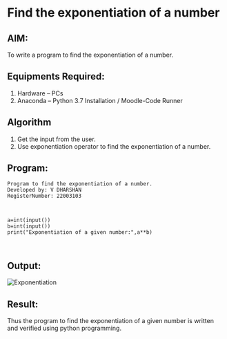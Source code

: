 # Find the exponentiation of a number

## AIM:
To write a program to find the exponentiation of a number.

## Equipments Required:
1. Hardware – PCs
2. Anaconda – Python 3.7 Installation / Moodle-Code Runner

## Algorithm
1. Get the input from the user.
2. Use exponentiation operator to find the exponentiation of a number.

## Program:
```
Program to find the exponentiation of a number.
Developed by: V DHARSHAN
RegisterNumber: 22003103

```
```


a=int(input())
b=int(input())
print("Exponentiation of a given number:",a**b) 



```




## Output:


![Exponentiation](https://user-images.githubusercontent.com/113497491/191748924-3d1e2ced-fa9d-45e0-91fb-b18c0626af8f.png)


## Result:
Thus the program to find the exponentiation of a given number is written and verified using python programming.
